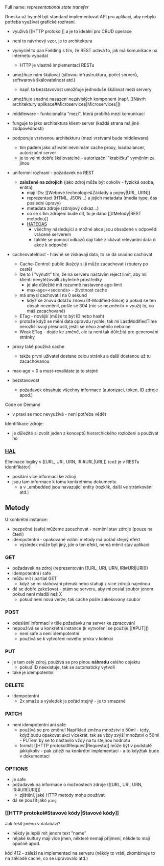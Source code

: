 Full name: *representational state transfer*

Dneska už by měl být standard implementovat API pro aplikaci, aby nebylo potřeba využívat grafické rozhraní.

- využívá [[HTTP protokol]] a je to ideální pro CRUD operace
- není to návrhový vzor, je to architektura
- vymyslel to pan Fielding s tím, že REST udává to, jak má komunikace na internetu vypadat
	- HTTP je vlastně implementací RESTu
- umožňuje nám škálovat (síťovou infrastrukturu, počet serverů, softwarová škálovatelnost atd.)
	- např. ta bezstavovost umožňuje jednoduše škálovat mezi servery
- umožňuje snadné nasazení nezávislých komponent (např. [[Návrh architektury aplikace#Microservices|Microservices]])
- middleware - funkcionalita "mezi", která probíhá mezi komunikací

- funguje to jako architektura klient-server (každá strana má jiné zodpovědnosti)
- podporuje vrstvenou architekturu (mezi vrstvami bude middleware)
	- tím pádem jako uživatel nevnímám cache proxy, loadbalancer, autorizační server
	- je to velmi dobře škálovatelné - autorizační "krabičku" vyměním za jinou
- uniformní rozhraní - požadavek na REST
	- **založené na zdrojích** (jako zdroj může být cokoliv - fyzická osoba, entita)
		- mají IDs: [[Webové technologie#Základy a pojmy|URL, URN]]
		- reprezentaci (HTML, JSON...) a jejich metadata (media type, čas poslední úpravy)
		- metadata zdroje (zdrojový odkaz...)
		- co se s tím zdrojem bude dít, to je dáno [[#Metody|REST metodou]]
		- [HATEOAS](https://cs.wikipedia.org/wiki/HATEOAS)
			- všechny následující a možné akce jsou obsažené v odpovědi vrácené serverem
			- takhle se pomocí odkazů dají také získávat relevantní data či akce k odpovědi
- cacheovatelnost - hlavně se získávají data, to se dá snadno cachovat
	- Cache-Control: public (každý si ji může zacachovat i routery po cestě)
	- lze to i "vynutit" tím, že na serveru nastavím reject limit, aby mi klienti nevytěžovalli zbytečně prostředky
		- je ale důležité mít rozumně nastavené age-limit
		- max-age=\<seconds\> - životnost cache
	- má smysl cachovat i na 0 sekund
		- když se znovu dotážu znovu (If-Modified-Since) a pokud se ten obsah nezměnil, pošle se 304 (nic se nezměnilo = využij to, co máš zacachované)
	- ETag - novější (může to být ID nebo hash)
	- protože když se mění data opravdu rychle, tak mi LastModifiedTime nerozliší svojí přesností, jestli se něco změnilo nebo ne
	- Weak ETag - dojde ke změně, ale ta není tak důležitá pro generování stránky
- proxy také používá cache
	- takže první uživatel dostane celou stránku a další dostanou už tu zacachovanou
- max-age = 0 a must-revalidate je to stejné
- bezstavovost
	- požadavek obsahuje všechny informace (autorizaci, token, ID zdroje apod.)

Code on Demand
- v praxi se moc nevyužívá - není potřeba vědět

Identifikace zdroje:
- je důležité si zvolit jeden z konceptů hierarchického rozložení a používat ho
### [HAL](https://en.wikipedia.org/wiki/Hypertext_Application_Language)
Eliminace logiky v [[URL, URI, URN, IRI#URL|URL]] (což je v RESTu identifikátor)
- posílání více informací ke zdroji
- jsou tam informace k tomu konkrétnímu dokumentu
	- a v \_embedded jsou navazující entity (rozklik, další ve stránkování atd.)
## Metody
U konkrétní instance:
- bezpečné (safe) můžeme zacachovat - nemění stav zdroje (pouze na čtení)
- idempotentní - opakované volání metody má pořád stejný efekt
	- výsledek může být jiný, jde o ten efekt, nemá měnit stav aplikaci
### GET
- požadavek na zdroj (reprezentován [[URL, URI, URN, IRI#URI|URI]])
- idempotentní i safe
- můžu mít i partial GET 
	- když se mi stahování přeruší nebo stahuji z více zdrojů najednou
- dá se dobře zakešovat - ptám se serveru, aby mi poslal soubor jenom pokud není mladší než X
	- pokud není nová verze, tak cache pošle zakešovaný soubor
### POST
- odeslání informací v těle požadavku na server ke zpracování
- nepoužívá se u konkrétní instance (k vytvoření se použije [[#PUT]])
	- není safe a není idempotentní
	- používá se k vytvoření nového prvku v kolekci
### PUT
- je tam celý zdroj, používá se pro plnou **náhradu** celého objektu
	- pokud ID neexistuje, tak se automaticky vytvoří
- také je idempotentní
### DELETE
- idempotentní 
	- 2x smažu a výsledek je pořád stejný - je to smazané
### PATCH
- není idempotentní ani safe
	- používá se pro změnu! Například změna množství o 50ml - tedy, když budu opakovat akci vícekrát, tak se vždy zvýší množství o 50ml - PUTem by se to nastavilo vždy na tu stejnou hodnotu
	- formát [[HTTP protokol#Request|Requestu]] může být v podstatě jakkýkoliv - pak záleží na konkrétní implementaci - a to kdyžtak bude v dokumentaci
### OPTIONS 
- je safe
- požadavek na informace o možnostech zdroje ([[URL, URI, URN, IRI#URI|URI]])
	- zjištění, jaké HTTP metody mohu používat
- dá se použít jako `ping`
### [[HTTP protokol#Stavové kódy|Stavové kódy]]

Jak řešit jméno v databázi?
- někdy je lepší mít jenom text "name"
- nějaké kultury mají více jmen, některé nemají příjmení, někde to mají opačně apod.

kód 412 - záleží na implementaci na serveru (někdy to vrátí, zkombinuje to na základě cache, co se upravovalo atd.)
